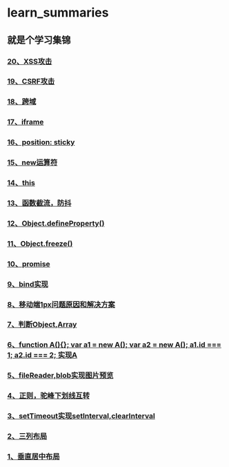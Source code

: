 # learn_summaries

## 就是个学习集锦
### [20、XSS攻击](https://github.com/zhangyanan0525/learn_summaries/issues/20)
### [19、CSRF攻击](https://github.com/zhangyanan0525/learn_summaries/issues/19)
### [18、跨域](https://github.com/zhangyanan0525/learn_summaries/issues/18)
### [17、iframe](https://github.com/zhangyanan0525/learn_summaries/issues/17)
### [16、position: sticky](https://github.com/zhangyanan0525/learn_summaries/issues/16)
### [15、new运算符](https://github.com/zhangyanan0525/learn_summaries/issues/15)
### [14、this](https://github.com/zhangyanan0525/learn_summaries/issues/14)
### [13、函数截流，防抖](https://github.com/zhangyanan0525/learn_summaries/issues/13)
### [12、Object.defineProperty()](https://github.com/zhangyanan0525/learn_summaries/issues/12)
### [11、Object.freeze()](https://github.com/zhangyanan0525/learn_summaries/issues/11)
### [10、promise](https://github.com/zhangyanan0525/learn_summaries/issues/10)
### [9、bind实现](https://github.com/zhangyanan0525/learn_summaries/issues/9)
### [8、移动端1px问题原因和解决方案](https://github.com/zhangyanan0525/learn_summaries/issues/8)
### [7、判断Object,Array](https://github.com/zhangyanan0525/learn_summaries/issues/7)
### [6、function A(){}; var a1 = new A(); var a2 = new A(); a1.id === 1; a2.id === 2; 实现A](https://github.com/zhangyanan0525/learn_summaries/issues/6)
### [5、fileReader,blob实现图片预览](https://github.com/zhangyanan0525/learn_summaries/issues/5)
### [4、正则，驼峰下划线互转](https://github.com/zhangyanan0525/learn_summaries/issues/4)
### [3、setTimeout实现setInterval,clearInterval](https://github.com/zhangyanan0525/learn_summaries/issues/3)
### [2、三列布局](https://github.com/zhangyanan0525/learn_summaries/issues/2)
### [1、垂直居中布局](https://github.com/zhangyanan0525/learn_summaries/issues/1)
